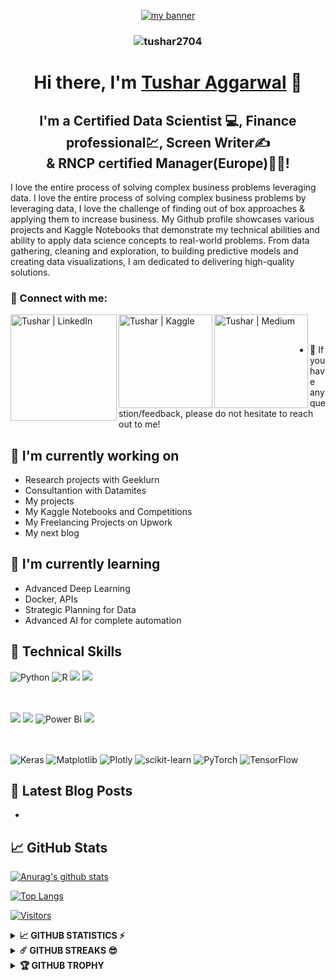 <p align="center">
  <a href="https://www.cognitoai.in/" target="_blank" rel="noreferrer"><img src="https://user-images.githubusercontent.com/66141195/217450577-5594ff8b-0b96-4e0e-b125-d810d0c00f12.gif" alt="my banner"></a>
</p>

<h3 align="center"> <img src="https://komarev.com/ghpvc/?username=tushar2704" alt="tushar2704" /> </h3>

<h1 align="center">
Hi there, I'm <a href="https://www.linkedin.com/in/tusharaggarwalinseec/" target="_blank" rel="noreferrer">Tushar Aggarwal</a> 👋
</h1>

<h2 align="center">
I'm a Certified Data Scientist 💻, Finance professional💹, Screen Writer✍️ </br>& RNCP certified Manager(Europe)👨‍💼!
</h2> 

I love the entire process of solving complex business problems leveraging data. I love the entire process of solving complex business problems by leveraging data,
I love the challenge of finding out of box approaches & applying them to increase business. My Github profile showcases various projects and Kaggle Notebooks that demonstrate my technical abilities and ability to apply data science concepts to real-world problems. From data gathering, cleaning and exploration, to building predictive models and creating data visualizations, I am dedicated to delivering high-quality solutions.

### 🤝 Connect with me:

<a href="https://www.linkedin.com/in/tusharaggarwalinseec/"><img align="left" src="https://img.shields.io/badge/linkedin-%230077B5.svg?&style=for-the-badge&logo=linkedin&logoColor=white" alt="Tushar | LinkedIn" width="170px"/></a>
<a href="https://www.kaggle.com/tusharaggarwal27"><img align="left" src="https://img.shields.io/badge/Kaggle-20BEFF?style=for-the-badge&logo=Kaggle&logoColor=white" alt="Tushar | Kaggle" width="150px"/></a>
<a href="https://medium.com/@tushar_aggarwal"><img align="left" src="https://img.shields.io/badge/Medium-12100E?style=for-the-badge&logo=medium&logoColor=white" alt="Tushar | Medium" width="150px"/></a>
<br><br>

- 💬 If you have any question/feedback, please do not hesitate to reach out to me!

## 🔭 I'm currently working on

- Research projects with Geeklurn
- Consultantion with Datamites
- My projects 
- My Kaggle Notebooks and Competitions
- My Freelancing Projects on Upwork
- My next blog


## 🌱 I'm currently learning

- Advanced Deep Learning
- Docker, APIs
- Strategic Planning for Data
- Advanced AI for complete automation  

## 💼 Technical Skills

![Python](https://img.shields.io/badge/python-3670A0?style=for-the-badge&logo=python&logoColor=ffdd54)
![R](https://img.shields.io/badge/r-%23276DC3.svg?style=for-the-badge&logo=r&logoColor=white)
![](https://img.shields.io/badge/MySQL-00000F?style=for-the-badge&logo=mysql&logoColor=white)
![](https://img.shields.io/badge/SQLite-07405E?style=for-the-badge&logo=sqlite&logoColor=white)

<br><br>
![](https://img.shields.io/badge/Tableau-E97627?style=for-the-badge&logo=Tableau&logoColor=white)
![](https://img.shields.io/badge/Google%20Analytics-E37400?style=for-the-badge&logo=google%20analytics&logoColor=white)
![Power Bi](https://img.shields.io/badge/power_bi-F2C811?style=for-the-badge&logo=powerbi&logoColor=black)
![](https://img.shields.io/badge/Databricks-FF3621?style=for-the-badge&logo=Databricks&logoColor=white)

<br><br>
![Keras](https://img.shields.io/badge/Keras-%23D00000.svg?style=for-the-badge&logo=Keras&logoColor=white)
![Matplotlib](https://img.shields.io/badge/Matplotlib-%23ffffff.svg?style=for-the-badge&logo=Matplotlib&logoColor=black)
![Plotly](https://img.shields.io/badge/Plotly-%233F4F75.svg?style=for-the-badge&logo=plotly&logoColor=white)
![scikit-learn](https://img.shields.io/badge/scikit--learn-%23F7931E.svg?style=for-the-badge&logo=scikit-learn&logoColor=white)
![PyTorch](https://img.shields.io/badge/PyTorch-%23EE4C2C.svg?style=for-the-badge&logo=PyTorch&logoColor=white)
![TensorFlow](https://img.shields.io/badge/TensorFlow-%23FF6F00.svg?style=for-the-badge&logo=TensorFlow&logoColor=white)

## 📝 Latest Blog Posts

-

## 📈 GitHub Stats 

[![Anurag's github stats](https://github-readme-stats.vercel.app/api?username=tushar2704)](https://github.com/tushar2704)

[![Top Langs](https://github-readme-stats.vercel.app/api/top-langs/?username=tushar2704&layout=compact)](https://github.com/tushar2704)

[![Visitors](https://visitor-badge.glitch.me/badge?page_id=tushar2704.tushar2704)](https://github.com/tushar2704)

<details>	
  <summary><b>📈 GITHUB STATISTICS ⚡</b></summary>
  <br>
<p align="left">
  <img width="70%" src="https://github-readme-stats.vercel.app/api?username=tushar2704&show_icons=true&theme=monokai" />
  <img width="29%" src="https://github-readme-stats.vercel.app/api/top-langs/?username=tushar2704&count_private=true&theme=monokai" />

</p>
<br>
</details>

<details>	
  <summary><b>☄️ GITHUB STREAKS 😎</b></summary>

<img  height="180em" src="https://github-readme-streak-stats.herokuapp.com/?user=tushar2704&hide_border=true" />
<img align="right" width ="250" height="250" src="https://user-images.githubusercontent.com/42711978/107769300-cfc34880-6d5d-11eb-88dd-cda7cc8dd731.gif"/>

</details>
<details>	
  <summary><b>🏆 GITHUB TROPHY</b></summary>
<img width="70%" src="https://github-profile-trophy.vercel.app/?username=tushar2704&theme=monokai" />
<img align="right" width ="180" height="140" src="https://user-images.githubusercontent.com/42711978/107769049-5b88a500-6d5d-11eb-80a2-28bd4ce78fa5.gif"/>

</details>
